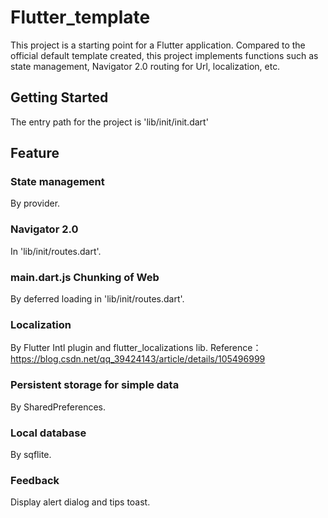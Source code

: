 # Flutter_template

This project is a starting point for a Flutter application.
Compared to the official default template created,
this project implements functions such as state management,
Navigator 2.0 routing for Url, localization, etc.

## Getting Started

The entry path for the project is 'lib/init/init.dart'

## Feature

### State management

By provider.

### Navigator 2.0
In 'lib/init/routes.dart'.

### main.dart.js Chunking of Web
By deferred loading in 'lib/init/routes.dart'.

### Localization

By Flutter Intl plugin and flutter_localizations lib.
Reference：https://blog.csdn.net/qq_39424143/article/details/105496999

### Persistent storage for simple data

By SharedPreferences.

### Local database

By sqflite.

### Feedback

Display alert dialog and tips toast.
